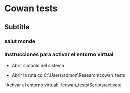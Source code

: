 # Cowan tests
## Subtitle
### salut monde

### Instrucciones para activar el entorno virtual

- Abrir simbolo del sistema

- Abrir la ruta cd C:\Users\admon\Research\cowan_tests

-Activar el entorno virtual: .\cowan_tests\Scripts\activate

